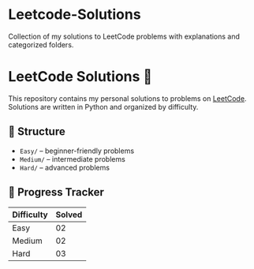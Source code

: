 # Leetcode-Solutions
Collection of my solutions to LeetCode problems with explanations and categorized folders.
# LeetCode Solutions 🧠

This repository contains my personal solutions to problems on [LeetCode](https://leetcode.com). Solutions are written in Python and organized by difficulty.

## 📁 Structure

- `Easy/` – beginner-friendly problems
- `Medium/` – intermediate problems
- `Hard/` – advanced problems

## 📌 Progress Tracker

| Difficulty | Solved |
|------------|--------|
| Easy       | 02    |
| Medium     | 02    |
| Hard       | 03     |



